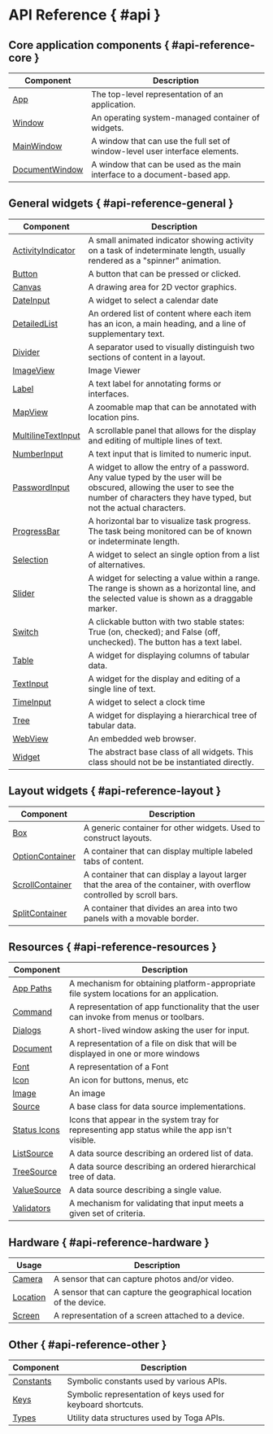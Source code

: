 # API Reference { #api }

## Core application components { #api-reference-core }

| Component                           | Description                                                                 |
|-------------------------------------|-----------------------------------------------------------------------------|
| [App](app.md)                       | The top-level representation of an application.                             |
| [Window](window.md)                 | An operating system-managed container of widgets.                           |
| [MainWindow](mainwindow.md)         | A window that can use the full set of window-level user interface elements. |
| [DocumentWindow](documentwindow.md) | A window that can be used as the main interface to a document-based app.    |

## General widgets { #api-reference-general }

| Component                                                          | Description                                                                                                                                                                                |
|--------------------------------------------------------------------|--------------------------------------------------------------------------------------------------------------------------------------------------------------------------------------------|
| [ActivityIndicator](/reference/api/widgets/activityindicator.md)   | A small animated indicator showing activity on a task of indeterminate length, usually rendered as a "spinner" animation.                                                                  |
| [Button](/reference/api/widgets/button.md)                         | A button that can be pressed or clicked.                                                                                                                                                   |
| [Canvas](/reference/api/widgets/canvas.md)                         | A drawing area for 2D vector graphics.                                                                                                                                                     |
| [DateInput](/reference/api/widgets/dateinput.md)                   | A widget to select a calendar date                                                                                                                                                         |
| [DetailedList](/reference/api/widgets/detailedlist.md)             | An ordered list of content where each item has an icon, a main heading, and a line of supplementary text.                                                                                  |
| [Divider](/reference/api/widgets/divider.md)                       | A separator used to visually distinguish two sections of content in a layout.                                                                                                              |
| [ImageView](/reference/api/widgets/imageview.md)                   | Image Viewer                                                                                                                                                                               |
| [Label](/reference/api/widgets/label.md)                           | A text label for annotating forms or interfaces.                                                                                                                                           |
| [MapView](/reference/api/widgets/mapview.md)                       | A zoomable map that can be annotated with location pins.                                                                                                                                   |
| [MultilineTextInput](/reference/api/widgets/multilinetextinput.md) | A scrollable panel that allows for the display and editing of multiple lines of text.                                                                                                      |
| [NumberInput](/reference/api/widgets/numberinput.md)               | A text input that is limited to numeric input.                                                                                                                                             |
| [PasswordInput](/reference/api/widgets/passwordinput.md)           | A widget to allow the entry of a password. Any value typed by the user will be obscured, allowing the user to see the number of characters they have typed, but not the actual characters. |
| [ProgressBar](/reference/api/widgets/progressbar.md)               | A horizontal bar to visualize task progress. The task being monitored can be of known or indeterminate length.                                                                             |
| [Selection](/reference/api/widgets/selection.md)                   | A widget to select an single option from a list of alternatives.                                                                                                                           |
| [Slider](/reference/api/widgets/slider.md)                         | A widget for selecting a value within a range. The range is shown as a horizontal line, and the selected value is shown as a draggable marker.                                             |
| [Switch](/reference/api/widgets/switch.md)                         | A clickable button with two stable states: True (on, checked); and False (off, unchecked). The button has a text label.                                                                    |
| [Table](/reference/api/widgets/table.md)                           | A widget for displaying columns of tabular data.                                                                                                                                           |
| [TextInput](/reference/api/widgets/textinput.md)                   | A widget for the display and editing of a single line of text.                                                                                                                             |
| [TimeInput](/reference/api/widgets/timeinput.md)                   | A widget to select a clock time                                                                                                                                                            |
| [Tree](/reference/api/widgets/tree.md)                             | A widget for displaying a hierarchical tree of tabular data.                                                                                                                               |
| [WebView](/reference/api/widgets/webview.md)                       | An embedded web browser.                                                                                                                                                                   |
| [Widget](/reference/api/widgets/widget.md)                         | The abstract base class of all widgets. This class should not be be instantiated directly.                                                                                                 |

## Layout widgets { #api-reference-layout }

| Component                                                       | Description                                                                                                           |
|-----------------------------------------------------------------|-----------------------------------------------------------------------------------------------------------------------|
| [Box](/reference/api/containers/box.md)                         | A generic container for other widgets. Used to construct layouts.                                                     |
| [OptionContainer](/reference/api/containers/optioncontainer.md) | A container that can display multiple labeled tabs of content.                                                        |
| [ScrollContainer](/reference/api/containers/scrollcontainer.md) | A container that can display a layout larger that the area of the container, with overflow controlled by scroll bars. |
| [SplitContainer](/reference/api/containers/splitcontainer.md)   | A container that divides an area into two panels with a movable border.                                               |

## Resources { #api-reference-resources }

| Component                                                       | Description                                                                                   |
|-----------------------------------------------------------------|-----------------------------------------------------------------------------------------------|
| [App Paths](/reference/api/resources/app_paths.md)              | A mechanism for obtaining platform-appropriate file system locations for an application.      |
| [Command](/reference/api/resources/command.md)                  | A representation of app functionality that the user can invoke from menus or toolbars.        |
| [Dialogs](/reference/api/resources/dialogs.md)                  | A short-lived window asking the user for input.                                               |
| [Document](/reference/api/resources/document.md)                | A representation of a file on disk that will be displayed in one or more windows              |
| [Font](/reference/api/resources/fonts.md)                       | A representation of a Font                                                                    |
| [Icon](/reference/api/resources/icons.md)                       | An icon for buttons, menus, etc                                                               |
| [Image](/reference/api/resources/images.md)                     | An image                                                                                      |
| [Source](/reference/api/resources/sources/source.md)            | A base class for data source implementations.                                                 |
| [Status Icons](/reference/api/resources/statusicons.md)         | Icons that appear in the system tray for representing app status while the app isn't visible. |
| [ListSource](/reference/api/resources/sources/list_source.md)   | A data source describing an ordered list of data.                                             |
| [TreeSource](/reference/api/resources/sources/tree_source.md)   | A data source describing an ordered hierarchical tree of data.                                |
| [ValueSource](/reference/api/resources/sources/value_source.md) | A data source describing a single value.                                                      |
| [Validators](/reference/api/resources/validators.md)            | A mechanism for validating that input meets a given set of criteria.                          |

## Hardware { #api-reference-hardware }

| Usage                                           | Description                                                        |
|-------------------------------------------------|--------------------------------------------------------------------|
| [Camera](/reference/api/hardware/camera.md)     | A sensor that can capture photos and/or video.                     |
| [Location](/reference/api/hardware/location.md) | A sensor that can capture the geographical location of the device. |
| [Screen](/reference/api/hardware/screens.md)    | A representation of a screen attached to a device.                 |

## Other { #api-reference-other }

| Component                                | Description                                                  |
|------------------------------------------|--------------------------------------------------------------|
| [Constants](/reference/api/constants.md) | Symbolic constants used by various APIs.                     |
| [Keys](/reference/api/keys.md)           | Symbolic representation of keys used for keyboard shortcuts. |
| [Types](/reference/api/types.md)         | Utility data structures used by Toga APIs.                   |
